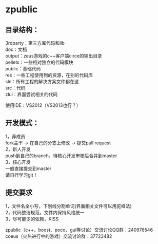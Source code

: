 zpublic
=======
  
  
目录结构：
----------
3rdparty：第三方库代码和lib  
doc：文档  
output：zeus游戏的c++客户端circe的输出目录  
pellets：一些相对独立的代码模块  
public：基础代码  
res：一些工程使用到的资源，在别的代码库  
sln：所有工程的解决方案文件都在这  
src：代码  
zlui：界面尝试相关的代码  

使用IDE：VS2012（VS2013也行？）

开发模式：
----------
1，非成员  
	fork主干 -> 在自己的分支上修改 -> 提交pull request  
2，新人开发  
	push到自己的branch，待核心开发审核后合并到master  
3，核心开发  
	一般直接提交到master  
请自行学习git！

提交要求
----------
1，文件名全小写，下划线分割单词(界面相关文件可以用驼峰法)  
2，代码整洁规范，文件内保持风格统一  
3，尽可能少的依赖，KISS  

zpublic（c++、boost、poco、gui等讨论）交流讨论QQ群：240978546  
coeus（火热进行中的游戏）交流讨论群：37723482